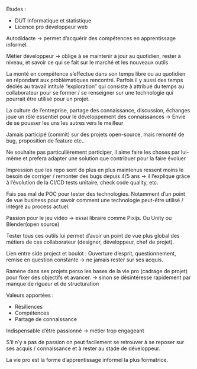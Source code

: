 Études :  
- DUT Informatique et statistique 
- Licence pro développeur web 

Autodidacte -> permet d’acquérir des compétences en apprentissage informel. 

Métier développeur -> oblige à se maintenir à jour au quotidien, rester à niveau, et savoir ce qui se fait sur le marché et les nouveaux outils  

La monté en compétence s’effectue dans son temps libre ou au quotidien en répondant aux problématiques rencontré. Parfois il y aussi des temps dédiés au travail intitulé “exploration” qui consiste à attribué du temps au collaborateur pour se former / se renseigner sur une technologie qui pourrait être utilisé pour un projet. 

La culture de l’entreprise, partage des connaissance, discussion, échanges joue un rôle essentiel pour le développement des connaissances -> Envie de se pousser les uns les autres vers le meilleur 

Jamais participé (commit) sur des projets open-source, mais remonté de bug, proposition de feature etc.. 

Ne souhaite pas particulièrement participer, il aime faire les choses par lui-même et prefera adapter une solution que contribuer pour la faire évoluer 

Impression que les repo sont de plus en plus maintenus ressent moins le besoin de corriger / remonter des bugs depuis 4/5 ans -> il l’explique grâce à l’évolution de la CI/CD tests unitaire, check code quality, etc. 

Fais pas mal de POC pour tester des technologies. Notamment d’un point de vue business pour savoir comment une technologie peut-être utilisé / intégré au process actuel. 

Passion pour le jeu vidéo -> essai libraire comme Pixijs. Ou Unity ou Blender(open source) 

Tester tous ces outils lui permet d’avoir un point de vue plus global des métiers de ces collaborateur (designer, développeur, chef de projet). 

Lien entre side project et boulot : Ouverture d’esprit, questionnement, remise en question constante -> ne jamais rester sur ses acquis.  

Ramène dans ses projets perso les bases de la vie pro (cadrage de projet) pour fixer des objectifs et avancer. -> sinon se désintéresse rapidement par manque de rigueur et de structuration 

Valeurs apportées : 
- Résiliences 
- Compétences 
- Partage de connaissance  

Indispensable d’être passionné -> métier trop engageant  

S’il n’y a pas de passion on peut facilement se retrouver à se reposer sur ses acquis / connaissance et à rester au stade de développeur. 

La vie pro est la forme d’apprentissage informel la plus formatrice.